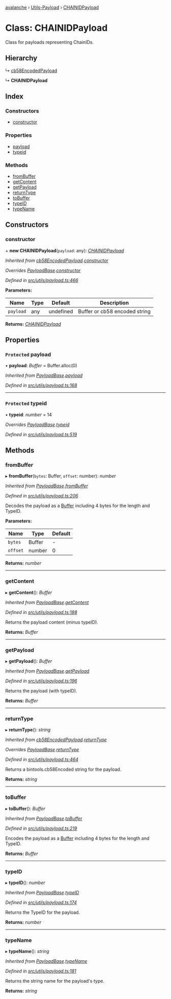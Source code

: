 [avalanche](../README.md) › [Utils-Payload](../modules/utils_payload.md) › [CHAINIDPayload](utils_payload.chainidpayload.md)

# Class: CHAINIDPayload

Class for payloads representing ChainIDs.

## Hierarchy

  ↳ [cb58EncodedPayload](utils_payload.cb58encodedpayload.md)

  ↳ **CHAINIDPayload**

## Index

### Constructors

* [constructor](utils_payload.chainidpayload.md#constructor)

### Properties

* [payload](utils_payload.chainidpayload.md#protected-payload)
* [typeid](utils_payload.chainidpayload.md#protected-typeid)

### Methods

* [fromBuffer](utils_payload.chainidpayload.md#frombuffer)
* [getContent](utils_payload.chainidpayload.md#getcontent)
* [getPayload](utils_payload.chainidpayload.md#getpayload)
* [returnType](utils_payload.chainidpayload.md#returntype)
* [toBuffer](utils_payload.chainidpayload.md#tobuffer)
* [typeID](utils_payload.chainidpayload.md#typeid)
* [typeName](utils_payload.chainidpayload.md#typename)

## Constructors

###  constructor

\+ **new CHAINIDPayload**(`payload`: any): *[CHAINIDPayload](utils_payload.chainidpayload.md)*

*Inherited from [cb58EncodedPayload](utils_payload.cb58encodedpayload.md).[constructor](utils_payload.cb58encodedpayload.md#constructor)*

*Overrides [PayloadBase](utils_payload.payloadbase.md).[constructor](utils_payload.payloadbase.md#constructor)*

*Defined in [src/utils/payload.ts:466](https://github.com/ava-labs/avalanchejs/blob/ae78dee/src/utils/payload.ts#L466)*

**Parameters:**

Name | Type | Default | Description |
------ | ------ | ------ | ------ |
`payload` | any | undefined | Buffer or cb58 encoded string  |

**Returns:** *[CHAINIDPayload](utils_payload.chainidpayload.md)*

## Properties

### `Protected` payload

• **payload**: *Buffer* = Buffer.alloc(0)

*Inherited from [PayloadBase](utils_payload.payloadbase.md).[payload](utils_payload.payloadbase.md#protected-payload)*

*Defined in [src/utils/payload.ts:168](https://github.com/ava-labs/avalanchejs/blob/ae78dee/src/utils/payload.ts#L168)*

___

### `Protected` typeid

• **typeid**: *number* = 14

*Overrides [PayloadBase](utils_payload.payloadbase.md).[typeid](utils_payload.payloadbase.md#protected-typeid)*

*Defined in [src/utils/payload.ts:519](https://github.com/ava-labs/avalanchejs/blob/ae78dee/src/utils/payload.ts#L519)*

## Methods

###  fromBuffer

▸ **fromBuffer**(`bytes`: Buffer, `offset`: number): *number*

*Inherited from [PayloadBase](utils_payload.payloadbase.md).[fromBuffer](utils_payload.payloadbase.md#frombuffer)*

*Defined in [src/utils/payload.ts:206](https://github.com/ava-labs/avalanchejs/blob/ae78dee/src/utils/payload.ts#L206)*

Decodes the payload as a [Buffer](https://github.com/feross/buffer) including 4 bytes for the length and TypeID.

**Parameters:**

Name | Type | Default |
------ | ------ | ------ |
`bytes` | Buffer | - |
`offset` | number | 0 |

**Returns:** *number*

___

###  getContent

▸ **getContent**(): *Buffer*

*Inherited from [PayloadBase](utils_payload.payloadbase.md).[getContent](utils_payload.payloadbase.md#getcontent)*

*Defined in [src/utils/payload.ts:188](https://github.com/ava-labs/avalanchejs/blob/ae78dee/src/utils/payload.ts#L188)*

Returns the payload content (minus typeID).

**Returns:** *Buffer*

___

###  getPayload

▸ **getPayload**(): *Buffer*

*Inherited from [PayloadBase](utils_payload.payloadbase.md).[getPayload](utils_payload.payloadbase.md#getpayload)*

*Defined in [src/utils/payload.ts:196](https://github.com/ava-labs/avalanchejs/blob/ae78dee/src/utils/payload.ts#L196)*

Returns the payload (with typeID).

**Returns:** *Buffer*

___

###  returnType

▸ **returnType**(): *string*

*Inherited from [cb58EncodedPayload](utils_payload.cb58encodedpayload.md).[returnType](utils_payload.cb58encodedpayload.md#returntype)*

*Overrides [PayloadBase](utils_payload.payloadbase.md).[returnType](utils_payload.payloadbase.md#abstract-returntype)*

*Defined in [src/utils/payload.ts:464](https://github.com/ava-labs/avalanchejs/blob/ae78dee/src/utils/payload.ts#L464)*

Returns a bintools.cb58Encoded string for the payload.

**Returns:** *string*

___

###  toBuffer

▸ **toBuffer**(): *Buffer*

*Inherited from [PayloadBase](utils_payload.payloadbase.md).[toBuffer](utils_payload.payloadbase.md#tobuffer)*

*Defined in [src/utils/payload.ts:219](https://github.com/ava-labs/avalanchejs/blob/ae78dee/src/utils/payload.ts#L219)*

Encodes the payload as a [Buffer](https://github.com/feross/buffer) including 4 bytes for the length and TypeID.

**Returns:** *Buffer*

___

###  typeID

▸ **typeID**(): *number*

*Inherited from [PayloadBase](utils_payload.payloadbase.md).[typeID](utils_payload.payloadbase.md#typeid)*

*Defined in [src/utils/payload.ts:174](https://github.com/ava-labs/avalanchejs/blob/ae78dee/src/utils/payload.ts#L174)*

Returns the TypeID for the payload.

**Returns:** *number*

___

###  typeName

▸ **typeName**(): *string*

*Inherited from [PayloadBase](utils_payload.payloadbase.md).[typeName](utils_payload.payloadbase.md#typename)*

*Defined in [src/utils/payload.ts:181](https://github.com/ava-labs/avalanchejs/blob/ae78dee/src/utils/payload.ts#L181)*

Returns the string name for the payload's type.

**Returns:** *string*
